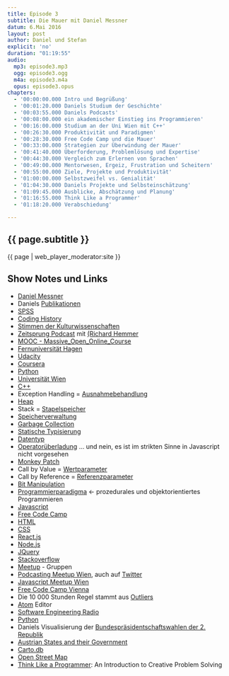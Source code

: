 ```yaml
---
title: Episode 3
subtitle: Die Mauer mit Daniel Messner
datum: 6.Mai 2016
layout: post
author: Daniel und Stefan
explicit: 'no'
duration: "01:19:55"
audio:
  mp3: episode3.mp3
  ogg: episode3.ogg
  m4a: episode3.m4a
  opus: episode3.opus
chapters:
  - '00:00:00.000 Intro und Begrüßung'
  - '00:01:20.000 Daniels Studium der Geschichte'
  - '00:03:55.000 Daniels Podcasts'
  - '00:08:00.000 ein akademischer Einstieg ins Programmieren'
  - '00:16:00.000 Studium an der Uni Wien mit C++'
  - '00:26:30.000 Produktivität und Paradigmen'
  - '00:28:30.000 Free Code Camp und die Mauer'
  - '00:33:00.000 Strategien zur Überwindung der Mauer'
  - '00:41:40.000 Überforderung, Problemlösung und Expertise'
  - '00:44:30.000 Vergleich zum Erlernen von Sprachen'
  - '00:49:00.000 Mentorwesen, Ergeiz, Frustration und Scheitern'
  - '00:55:00.000 Ziele, Projekte und Produktivität'
  - '01:00:00.000 Selbstzweifel vs. Genialität'
  - '01:04:30.000 Daniels Projekte und Selbsteinschätzung'
  - '01:09:45.000 Ausblicke, Abschätzung und Planung'
  - '01:16:55.000 Think Like a Programmer'
  - '01:18:20.000 Verabschiedung'

---
```


## {{ page.subtitle }}

{{ page | web_player_moderator:site }}

## Show Notes und Links

* [Daniel Messner](https://twitter.com/meszner)
* Daniels [Publikationen](http://codinghistory.com/publikationen/)
* [SPSS](http://www-01.ibm.com/software/at/analytics/spss/)
* [Coding History](http://codinghistory.com/)
* [Stimmen der Kulturwissenschaften](http://stimmen.univie.ac.at/)
* [Zeitsprung Podcast](http://www.zeitsprung.fm/) mit [(Richard Hemmer](https://twitter.com/stormgrass)
* [MOOC - Massive_Open_Online_Course](https://de.wikipedia.org/wiki/Massive_Open_Online_Course)
* [Fernuniversität Hagen](https://www.fernuni-hagen.de/)
* [Udacity](http://de.udacity.com/)
* [Coursera](https://www.coursera.org/)
* [Python](https://www.python.org/)
* [Universität Wien](https://www.univie.ac.at/)
* [C++](https://de.wikipedia.org/wiki/C%2B%2B)
* Exception Handling = [Ausnahmebehandlung](https://de.wikipedia.org/wiki/Ausnahmebehandlung)
* [Heap](https://de.wikipedia.org/wiki/Heap_(Datenstruktur))
* Stack = [Stapelspeicher](https://de.wikipedia.org/wiki/Stapelspeicher)
* [Speicherverwaltung](https://de.wikipedia.org/wiki/Speicherverwaltung)
* [Garbage Collection](https://de.wikipedia.org/wiki/Garbage_Collection)
* [Statische Typisierung](https://de.wikipedia.org/wiki/Statische_Typisierung)
* [Datentyp](https://de.wikipedia.org/wiki/Datentyp)
* [Operatorüberladung](https://de.wikipedia.org/wiki/%C3%9Cberladen#Operator.C3.BCberladung) ... und nein, es ist im strikten Sinne in Javascript nicht vorgesehen
* [Monkey Patch](https://en.wikipedia.org/wiki/Monkey_patch)
* Call by Value = [Wertparameter](https://de.wikipedia.org/wiki/Wertparameter)
* Call by Reference = [Referenzparameter](https://de.wikipedia.org/wiki/Referenzparameter)
* [Bit Manipulation](https://en.wikipedia.org/wiki/Bit_manipulation)
* [Programmierparadigma](https://de.wikipedia.org/wiki/Programmierparadigma) <- prozedurales und objektorientiertes Programmieren
* [Javascript](https://de.wikipedia.org/wiki/JavaScript)
* [Free Code Camp](https://www.freecodecamp.com/)
* [HTML](https://de.wikipedia.org/wiki/Hypertext_Markup_Language)
* [CSS](https://de.wikipedia.org/wiki/Cascading_Style_Sheets)
* [React.js](https://facebook.github.io/react/)
* [Node.js](https://de.wikipedia.org/wiki/Node.js)
* [JQuery](https://de.wikipedia.org/wiki/JQuery)
* [Stackoverflow](http://stackoverflow.com/)
* [Meetup](http://www.meetup.com/de-DE/) - Gruppen
* [Podcasting Meetup Wien](http://www.meetup.com/de-DE/Podcasting-Meetup-Osterreich/), auch auf [Twitter](http://twitter.com/podcasterei)
* [Javascript Meetup Wien](http://www.meetup.com/de-DE/viennajs/)
* [Free Code Camp Vienna](http://www.meetup.com/de-DE/Free-Code-Camp-Vienna/)
* Die 10 000 Stunden Regel stammt aus [Outliers](https://en.wikipedia.org/wiki/Outliers_(book))
* [Atom](https://atom.io/) Editor
* [Software Engineering Radio](http://www.se-radio.net/)
* [Python](https://www.python.org/)
* Daniels Visualisierung der [Bundespräsidentschaftswahlen der 2. Republik](http://codinghistory.com/bpw16/)
* [Austrian States and their Government](https://medium.com/@meszner/austrian-states-and-their-governments-7a0374dc3660#.gmw274w3y)
* [Carto.db](https://cartodb.com/)
* [Open Street Map](https://www.openstreetmap.org/)
* [Think Like a Programmer](http://www.amazon.de/Think-Like-Programmer-Introduction-Creative/dp/1593274246): An Introduction to Creative Problem Solving
